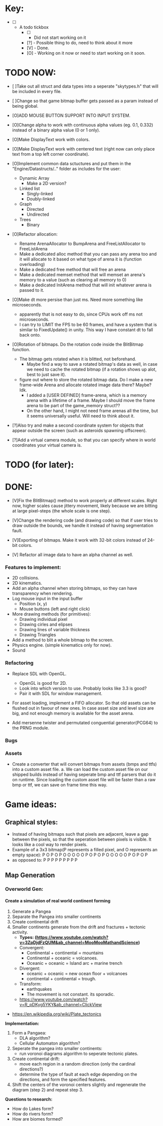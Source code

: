 # Key:
* [ ] - A todo tickbox
    * [ ] - Did not start working on it
    * [?] - Possible thing to do, need to think about it more
    * [V] - Done.
    * [O] - Working on it now or need to start working on it soon. 

# TODO NOW:
* [ ]Take out all struct and data types into a seperate "skytypes.h" that will be included in every file.
* [ ]Change so that game bitmap buffer gets passed as a param instead of being global.

* [O]ADD MOUSE BUTTON SUPPORT INTO INPUT SYSTEM.

* [O]Change alpha to work with continuous alpha values (eg. 0.1, 0.332) instead of a binary alpha value (0 or 1 only).

* [O]Make DisplayText work with colors.

* [O]Make DisplayText work with centered text (right now can only place text from a top left corner coordinate).

* [O]Implement common data sctuctures and put them in the "Engine/Datastructs/.." folder as includes for the user:
    * Dynamic Array
        * Make a 2D version?
    * Linked list
        * Singly-linked
        * Doubly-linked
    * Graph 
        * Directed
        * Undirected
    * Trees
        * Binary
* [O]Refactor allocation:
    * Rename ArenaAllocator to BumpArena and FreeListAllocator to FreeListArena
    * Make a dedicated alloc method that you can pass any arena too and it will allocate to it based on what type of arena it is (function overloading)
    * Make a dedicated free method that will free an arena
    * Make a dedicated memset method that will memset an arena's memory to a value (such as clearing all memory to 0)
    * Make a dedicated InitArena method that will init whatever arena is passed to it. 




* [O]Make dt more persise than just ms. Need more something like microseconds.
    * apparently that is not easy to do, since CPUs work off ms not microseconds.
    * I can try to LIMIT the FPS to be 60 frames, and have a system that is similar to FixedUpdate() in unity. This way I have constant dt to fall back onto.


* [O]Rotation of bitmaps. Do the rotation code inside the BlitBitmap function.
    * The bitmap gets rotated when it is blitted, not beforehand.
        * Maybe find a way to save a rotated bitmap's data as well, in case we need to cache the rotated bitmap (if a rotation shows up alot, best to just save it).
    * figure out where to store the rotated bitmap data. Do I make a new frame-wide Arena and allocate rotated image data there? Maybe? Idk.
        * I added a [USER DEFINED] frame-arena, which is a memory arena with a lifetime of a frame. Maybe I should move the frame arena to be part of the game_memory struct??
        * On the other hand, I might not need frame arenas all the time, but it seems universally useful. Will need to think about it.


* [?]Also try and make a second coordinate system for objects that appear outside the screen (such as asteroids spawning offscreen).
* [?]Add a virtual camera module, so that you can specify where in world coordinates your virtual camera is. 

# TODO (for later):


# DONE:
* [V]Fix the BlitBitmap() method to work properly at different scales. Right now, higher scales cause jittery movement, 
    likely because we are bitting at large pixel-steps (the whole scale is one step).

* [V]Change the rendering code (and drawing code) so that if user tries to draw outside the bounds, we handle it instead of having segmentation fault.

* [V]Exporting of bitmaps. Make it work with 32-bit colors instead of 24-bit colors.

* [V] Refactor all image data to have an alpha channel as well.

### Features to implement:
* 2D collisions.
* 2D kinematics.
* Add an alpha channel when storing bitmaps, so they can have transparency when rendering.
* Log mouse input in the input buffer
    * Position (x, y)
    * Mouse buttons (left and right click)
* More drawing methods (for primitives):
    * Drawing individual pixel
    * Drawing cirles and elipses
    * Drawing lines of variable thickness
    * Drawing Triangles
* Add a method to blit a whole bitmap to the screen.
* Physics engine. (simple kinematics only for now).
* Sound

### Refactoring
* Replace SDL with OpenGL. 
    * OpenGL is good for 2D.
    * Look into which version to use. Probably looks like 3.3 is good?
    * Pair it with SDL for window management. 

* For asset loading, implement a FIFO allocator. So that old assets can be flushed out in favour of new ones. In case asset size and level size are big, and not enough memory is
available for the asset arena. 

* Add mersenne twister and permutated conguential generator(PCG64) to the PRNG module.

### Bugs

### Assets
* Create a converter that will convert bitmaps from assets (bmps and ttfs)
into a custom asset file. 
    a. We can load the custom asset file on our shipped builds instead of having
    seperate bmp and ttf parsers that do it on runtime. Since loading the 
    custom asset file will be faster than a raw bmp or ttf, we can save on frame
    time this way.








# Game ideas:

## Graphical styles:
* Instead of having bitmaps such that pixels are adjacent, leave a gap between the pixels, so that the seperation between pixels is visible. It looks like a cool way to render pixels.
* Example of a 3x3 bitmap(P represents a filled pixel, and O represents an empty space):
    P O P O P
    O O O O O
    P O P O P
    O O O O O
    P O P O P
* as opposed to:
    P P P
    P P P
    P P P



## Map Generation

### Overworld Gen:
#### Create a simulation of real world continent forming
1. Generate a Pangea
2. Separate the Pangea into smaller continents
3. Create continental drift
4. Smaller continents generate from the drift and fractures + tectonic activity.
    * **Types: (https://www.youtube.com/watch?v=3ZpDjdFzQUM&ab_channel=MooMooMathandScience)**
    * Convergent:
        * Continental + continental = mountains
        * Continental + oceanic = volcanoes.
        * Oceanic + oceanic = Island arc + marine trench
    * Divergent:
        * oceanic + oceanic = new ocean floor + volcanoes
        * continental + continental = trough.
    * Transform:
        * earthquakes
        * The movement is not constant. its sporadic. 
    * https://www.youtube.com/watch?v=R_pDKyg5YKY&ab_channel=ClickView


* https://en.wikipedia.org/wiki/Plate_tectonics

**Implementation:**
1. Form a Pangaea:
    * DLA algorithm?
    * Cellular Automaton algorithm?
2. Seperate the pangea into smaller continents:
    * run voronoi diagrams algorithm to seperate tectonic plates. 
3. Create continental drift:
    * move each region in a random direction (only the cardinal directions?)
    * determine the type of fault at each edge depending on the directions, and form the specified features. 
4. Shift the centers of the voronoi centers slightly and regenerate the diagram (step 2) and repeat step 3.

**Questions to research:**
* How do Lakes form?
* How do rivers form?
* How are biomes formed? 
